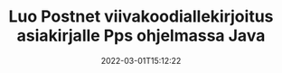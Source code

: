 ---
############################# Static ############################
layout: "auto-gen-signature"
date: 2022-03-01T15:12:22
draft: false
operation: Sign
signaturetype: Barcode
codetype: Postnet
fileformat: Pps
productName: Java
lang: fi
productCode: java
otherformats: pdf doc docx docm dot dotm dotx odt ott rtf xls xlsx xlsm xlsb csv ods ots xltx xltm ppt pptx pps ppsx odp otp potx potm pptm ppsm png jpg bmp gif tiff svg webp wmf
breadcrumb: Put  Barcode signature on Pps for Java

############################# Head ############################
head_title: "eSign Pps -asiakirja Postnet-viivakoodilla Java"
head_description: "Luo Postnet Viivakoodiallekirjoitus ja laita se Pps-asiakirjaan, jossa on Java muutamalla rivillä koodia. Käytä GroupDocs Document Signature API:ta eri tiedostomuotojen allekirjoittamiseen."

############################# Header ############################
title: "Luo Postnet viivakoodiallekirjoitus asiakirjalle Pps ohjelmassa Java"
description: "eAllekirjoita Pps yritysasiakirjasi Postnet-viivakoodilla. Luo viivakoodiallekirjoitus nopeasti ja helposti muutamalla koodirivillä allekirjoitusvaihtoehtojen määrittämiseksi."
bg_image: "https://cms.admin.containerize.com/templates/aspose/App_Themes/V3/images/bg/header1.png"
bg_overlay: false
button:
    enable: true

############################# SubMenu ############################
submenu:
    enable: true

    left:
        img_alt: "GroupDocs.Signature for Java"
        image: "https://cms.admin.containerize.com/templates/groupdocs/images/product-logos/90x90-noborder/groupdocs-signature-java.png"
        product: "GroupDocs.Signature"
        platform: "Java"



############################# About ############################
about:
    enable: true
    title: "Tietoja GroupDocs.Signature for Java Viivakoodin allekirjoitusten sovellusliittymästä."
    content: |
        [GroupDocs.Signature for Java](https://products.groupdocs.com/signature/java/) on nopea ja helppo sovellusliittymä digitaalisten asiakirjojen sähköiseen allekirjoittamiseen käyttämällä viivakoodityyppejä, kuten UPCA, UPCE, EAN13, EAN14, Code39, Code39Extended, Code128, Codabar, Postnet, ISBN , ITF14 ja monet muut. Asiakkaat voivat luoda helposti tarvittavan tekstin sisältäviä viivakoodeja ja laittaa ne PDF-tiedostoihin, Microsoft Office Words -asiakirjoihin, Microsoft Office Excel -työkirjoihin, MS PowerPoint -esityksiin, Adobe Photoshop -tiedostoihin ja erilaisiin kuvamuotoihin. Asiakirjoihin sijoitettuja viivakoodeja voidaan päivittää, etsiä, tarkistaa, poistaa tai esikatsella joko. Lisäksi viivakoodien räätälöintiä tuetaan.
    

############################# Steps ############################
steps:
    enable: true
    title_left: "Vaiheet Pps:n allekirjoittamiseen Barcode -sovelluksella Java"
    content_left: |
        [GroupDocs.Signature for Java](https://products.groupdocs.com/signature/java/) tarjoaa mahdollisuuden allekirjoittaa Pps-asiakirjoja Barcode-allekirjoituksella nopeasti ja helposti.
        
        * Luo Signature-luokan ilmentymä, joka tarjoaa Pps-tiedoston, joka on tarkoitus allekirjoittaa polkuna tai muistivirtana
        * Luo SignOptions-luokka ja aseta kaikki vaaditut tiedot.
        * Kutsu Signature.Sign() -menetelmä, joka välittää Pps -tiedoston tai muistivirran

    title_right: " Laitteistovaatimukset"
    content_right: |
        GroupDocs.Signature for Java on tuettu kaikilla tärkeimmillä alustoilla ja käyttöjärjestelmillä. Ennen kuin suoritat alla olevan koodin, varmista, että sinulla on seuraavat edellytykset asennettuna järjestelmääsi.

        * Käyttöjärjestelmät: Microsoft Windows, Linux, MacOS
        * Kehitysympäristöt: NetBeans, Intellij IDEA, Eclipse, etc.
        * Java runtime: J2SE 6.0 and above
        * Hanki uusin GroupDocs.Signature for Java käyttäjältä [Maven](https://repository.groupdocs.com/webapp/#/artifacts/browse/tree/General/repo/com/groupdocs/groupdocs-signature)
         
    code: |
        ```java    
                
        // Set up input Pps file
        String filePath = "input.pps";
        // Set up output file
        String outputFilePath = "output.pps";

        // Instantiate Signature for input file
        Signature signature = new Signature(filePath);

        // create barcode option with predefined barcode text
        BarcodeSignOptions options = new BarcodeSignOptions("John Smith");

        // setup Barcode encoding type
        options.setEncodeType(BarcodeTypes.Postnet);

        // set signature position
        options.setLeft(50);
        options.setTop(50);
        options.setWidth(200);
        options.setHeight(50);

        // sign Pps document
        SignResult result = signature.sign(outputFilePath, options);

        ```

############################# Demos ############################
demos:
    enable: true
    title: "Allekirjoitetaan Pps asiakirjoja Barcode Live-demolla"
    content: |
       Allekirjoita Pps-tiedosto useilla allekirjoituksilla heti käymällä [GroupDocs.Signature App](https://products.groupdocs.app/signature/family) -sivustolla. Ilmainen online-demo odottaa sinua.

        
############################# About Formats ############################
about_formats:
    enable: true
    format:
        # format loop
        - icon: "fas fa-barcode"
          title: "About Postnet Barcode"
          content: |
            POSTNET (Postal Numeric Encoding Technique) on viivakoodisymboliikka, jota Yhdysvaltain postipalvelu käyttää postin ohjaamiseen.
          characterset: |
             Numeeriset numerot (0-9).
          textcapacity: |
             Enintään 11 ​​merkkiä.
          image: |
             iVBORw0KGgoAAAANSUhEUgAAACcAAAAjCAYAAAAXMhMjAAAAAXNSR0IArs4c6QAAAARnQU1BAACxjwv8YQUAAAAJcEhZcwAADsMAAA7DAcdvqGQAAACeSURBVFhH7c7BCkMxEELR/P9Pp1LoRrCXpi4Cbw5kIRKZtS82x52a407Ncae+HrfWer8Pyr+i/3NcQv/nuIT+z3EJ/X/Ocf9mlxuhsXZ2uREaa2eXG6Gxdna5ERprZ5cbobF2drkRGmtnlxuhsXZ2uREaa2eXG6Gxdna5ERprZ5cbobF2drkRGmtnlxuhsXZ2ubnAHHdqjjt18XF7vwDevzbHqsQWPwAAAABJRU5ErkJggg==

          link: ""

############################# More Formats ############################
more_formats:
    enable: true
    title: "Muut tuetut Barcode allekirjoitukset ohjelmalle Java"
    content: |
        "Voit myös allekirjoittaa Pps muilla allekirjoitustyypeillä. Katso alla oleva luettelo."
    format: 
        
       
back_to_top:
    enable: true
---